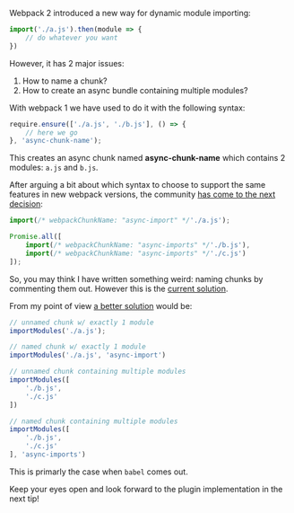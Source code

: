 Webpack 2 introduced a new way for dynamic module importing:

```js
import('./a.js').then(module => {
    // do whatever you want
})
```

However, it has 2 major issues:

1. How to name a chunk?
2. How to create an async bundle containing multiple modules?

With webpack 1 we have used to do it with the following syntax:

```js
require.ensure(['./a.js', './b.js'], () => {
    // here we go
}, 'async-chunk-name');
```

This creates an async chunk named **async-chunk-name** which contains 2 modules: `a.js` and `b.js`.

After arguing a bit about which syntax to choose to support the same features in new webpack versions, the community [has come to the next decision][1]:

```js
import(/* webpackChunkName: "async-import" */'./a.js');

Promise.all([
    import(/* webpackChunkName: "async-imports" */'./b.js'),
    import(/* webpackChunkName: "async-imports" */'./c.js')
]);
```

So, you may think I have written something weird: naming chunks by commenting them out. However this is the [current solution][2].

From my point of view [a better solution][3] would be:

```js
// unnamed chunk w/ exactly 1 module
importModules('./a.js');

// named chunk w/ exactly 1 module
importModules('./a.js', 'async-import')

// unnamed chunk containing multiple modules
importModules([
    './b.js',
    './c.js'
])

// named chunk containing multiple modules
importModules([
    './b.js',
    './c.js'
], 'async-imports')
```

This is primarly the case when `babel` comes out.

Keep your eyes open and look forward to the plugin implementation in the next tip!

[1]: https://github.com/webpack/webpack/issues/1949
[2]: https://github.com/webpack/webpack/issues/1949#issuecomment-289289959
[3]: https://github.com/jakwuh/webpack-named-imports-demo/blob/master/src/index.js
[4]: https://github.com/jakwuh/babel-plugin-webpack-named-dynamic-imports
